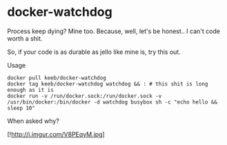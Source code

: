 # docker-watchdog

Process keep dying? Mine too. Because, well, let's be honest.. I can't code worth a shit.

So, if your code is as durable as jello like mine is, try this out.

Usage

```
docker pull keeb/docker-watchdog
docker tag keeb/docker-watchdog watchdog && : # this shit is long enough as it is
docker run -v /run/docker.sock:/run/docker.sock -v /usr/bin/docker:/bin/docker -d watchdog busybox sh -c "echo hello && sleep 10"
```

When asked why?

[!http://i.imgur.com/V8PEqyM.jpg]

